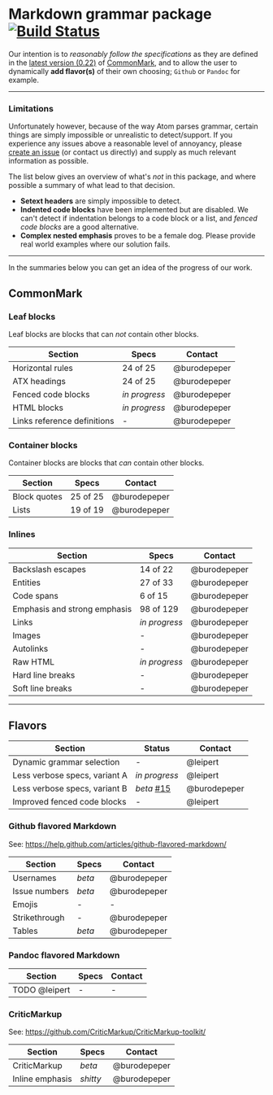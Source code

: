 # Markdown grammar package [![Build Status](https://travis-ci.org/burodepeper/language-markdown.svg?branch=master)](https://travis-ci.org/burodepeper/language-markdown)

Our intention is to _reasonably follow the specifications_ as they are defined in the [latest version (0.22)](http://spec.commonmark.org/0.22/) of [CommonMark](http://www.commonmark.org/), and to allow the user to dynamically **add flavor(s)** of their own choosing; `Github` or `Pandoc` for example.

---

### Limitations

Unfortunately however, because of the way Atom parses grammar, certain things are simply impossible or unrealistic to detect/support. If you experience any issues above a reasonable level of annoyancy, please [create an issue](issues/new/) (or contact us directly) and supply as much relevant information as possible.

The list below gives an overview of what's _not_ in this package, and where possible a summary of what lead to that decision.

- __Setext headers__ are simply impossible to detect.
- __Indented code blocks__ have been implemented but are disabled. We can't detect if indentation belongs to a code block or a list, and _fenced code blocks_ are a good alternative.
- __Complex nested emphasis__ proves to be a female dog. Please provide real world examples where our solution fails.

---

In the summaries below you can get an idea of the progress of our work.

## CommonMark

### Leaf blocks

Leaf blocks are blocks that can _not_ contain other blocks.

| Section | Specs | Contact |
| ------- | ----- | ------- |
| Horizontal rules | 24 of 25 | @burodepeper |
| ATX headings | 24 of 25 | @burodepeper |
| Fenced code blocks | _in progress_ | @burodepeper |
| HTML blocks | _in progress_ | @burodepeper |
| Links reference definitions | - | @burodepeper |

### Container blocks

Container blocks are blocks that _can_ contain other blocks.

| Section | Specs | Contact |
| ------- | ----- | ------- |
| Block quotes | 25 of 25 | @burodepeper |
| Lists | 19 of 19 | @burodepeper |

### Inlines

| Section | Specs | Contact |
| ------- | ----- | ------- |
| Backslash escapes | 14 of 22 | @burodepeper |
| Entities | 27 of 33 | @burodepeper |
| Code spans | 6 of 15 | @burodepeper |
| Emphasis and strong emphasis | 98 of 129 | @burodepeper |
| Links | _in progress_ | @burodepeper |
| Images | - | @burodepeper |
| Autolinks | - | @burodepeper |
| Raw HTML | _in progress_ | @burodepeper |
| Hard line breaks | - | @burodepeper |
| Soft line breaks | - | @burodepeper |

---

## Flavors

| Section | Status | Contact |
| ------- | ----- | ------- |
| Dynamic grammar selection | - | @leipert |
| Less verbose specs, variant A | _in progress_ | @leipert |
| Less verbose specs, variant B | _beta_ [#15](https://github.com/burodepeper/language-markdown/pull/15) | @burodepeper |
| Improved fenced code blocks | - | @leipert |

### Github flavored Markdown

See: https://help.github.com/articles/github-flavored-markdown/

| Section | Specs | Contact |
| ------- | ----- | ------- |
| Usernames | _beta_ | @burodepeper |
| Issue numbers | _beta_ | @burodepeper |
| Emojis | - | - |
| Strikethrough | - | @burodepeper |
| Tables | _beta_ | @burodepeper |

### Pandoc flavored Markdown

| Section | Specs | Contact |
| ------- | ----- | ------- |
| TODO @leipert | - | - |

### CriticMarkup

See: https://github.com/CriticMarkup/CriticMarkup-toolkit/

| Section | Specs | Contact |
| ------- | ----- | ------- |
| CriticMarkup | _beta_ | @burodepeper |
| Inline emphasis | _shitty_ | @burodepeper |
